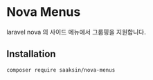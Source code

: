 # Nova Menus

laravel nova 의 사이드 메뉴에서 그룹핑을 지원합니다.

## Installation

````
composer require saaksin/nova-menus
````
